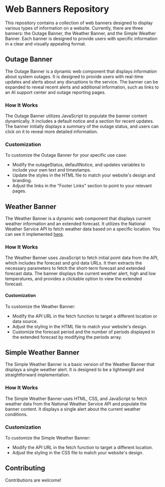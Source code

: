 # Web Banners Repository
This repository contains a collection of web banners designed to display various types of information on a website. Currently, there are three banners: the Outage Banner, the Weather Banner, and the Simple Weather Banner. Each banner is designed to provide users with specific information in a clear and visually appealing format.

## Outage Banner
The Outage Banner is a dynamic web component that displays information about system outages. It is designed to provide users with real-time updates and alerts about any disruptions to the service. The banner can be expanded to reveal recent alerts and additional information, such as links to an AI support center and outage reporting pages.

### How It Works
The Outage Banner utilizes JavaScript to populate the banner content dynamically. It includes a default notice and a section for recent updates. The banner initially displays a summary of the outage status, and users can click on it to reveal more detailed information.

### Customization
To customize the Outage Banner for your specific use case:
* Modify the outageStatus, defaultNotice, and updates variables to include your own text and timestamps.
* Update the styles in the HTML file to match your website's design and branding.
* Adjust the links in the "Footer Links" section to point to your relevant pages.

## Weather Banner
The Weather Banner is a dynamic web component that displays current weather information and an extended forecast. It utilizes the National Weather Service API to fetch weather data based on a specific location. You can see it implemented [here](https://www.phonoscopefiber.com/hurricane).

### How It Works
The Weather Banner uses JavaScript to fetch initial point data from the API, which includes the forecast and grid data URLs. It then extracts the necessary parameters to fetch the short-term forecast and extended forecast data. The banner displays the current weather alert, high and low temperatures, and provides a clickable option to view the extended forecast.

#### Customization
To customize the Weather Banner:
* Modify the API URL in the fetch function to target a different location or data source.
* Adjust the styling in the HTML file to match your website's design.
* Customize the forecast period and the number of periods displayed in the extended forecast by modifying the periods array.

## Simple Weather Banner
The Simple Weather Banner is a basic version of the Weather Banner that displays a single weather alert. It is designed to be a lightweight and straightforward implementation.

### How It Works
The Simple Weather Banner uses HTML, CSS, and JavaScript to fetch weather data from the National Weather Service API and populate the banner content. It displays a single alert about the current weather conditions.

### Customization
To customize the Simple Weather Banner:
* Modify the API URL in the fetch function to target a different location.
* Adjust the styling in the CSS file to match your website's design.

## Contributing
Contributions are welcome!
